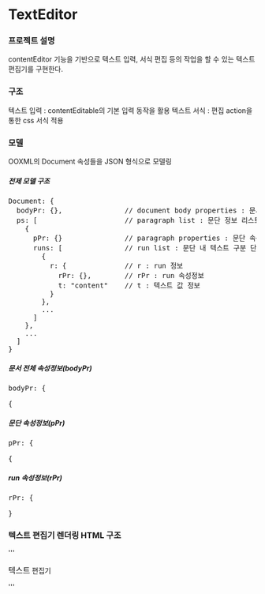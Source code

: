 # TextEditor

### 프로젝트 설명
contentEditor 기능을 기반으로 텍스트 입력, 서식 편집 등의 작업을 할 수 있는 텍스트 편집기를 구현한다.

### 구조

텍스트 입력 : contentEditable의 기본 입력 동작을 활용
텍스트 서식 : 편집 action을 통한 css 서식 적용

### 모델
OOXML의 Document 속성들을 JSON 형식으로 모델링

##### 전제 모델 구조
<pre>
Document: {
  bodyPr: {},               // document body properties : 문서 전체 속성정보
  ps: [                     // paragraph list : 문단 정보 리스트
    {
      pPr: {}               // paragraph properties : 문단 속성정보
      runs: [               // run list : 문단 내 텍스트 구분 단위(run) 리스트
        {
          r: {              // r : run 정보
            rPr: {},        // rPr : run 속성정보
            t: "content"    // t : 텍스트 값 정보
          }
        },
        ...
      ]
    },
    ...
  ]
}
</pre>

##### 문서 전체 속성정보(bodyPr)
<pre>
bodyPr: {
  
{
</pre>
##### 문단 속성정보(pPr)
<pre>
pPr: {
  
{
</pre>
##### run 속성정보(rPr)
<pre>
rPr: {
  
}
</pre>

### 텍스트 편집기 렌더링 HTML 구조
'''
<div contentEditable="true">
  <p>
    <span style="font-size:12pt;">텍스트</span><span> </span><span >편집기</span>
  </p>
</div>
'''


